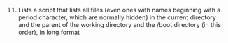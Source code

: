11. Lists
 a script that lists all files (even ones with names beginning with a period character, which are normally hidden) in the current directory and the parent of the working directory and the /boot directory (in this order), in long format

